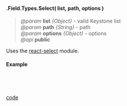 #### .Field.Types.Select( list, path, options )  
> *@param* **list** _{Object}_  - valid Keystone list   
> *@param* **path** _{String}_  - path   
> *@param* **options** _{Object}_  - options   
> *@api* **public**  

Uses the <a href="https://www.npmjs.com/package/react-select" target="_blank">react-select</a> module.  


<div class="code-header"> <h4>Example</h4></div><pre class=" language-javascript"><code class="language-javascript">

</code></pre>

<div class="code-header addGitHubLink" data-file="fields/types/select/SelectType.js"> <a href="#" class="loadCode"> code</a></div><pre class=" language-javascript hideCode api"></pre> 
